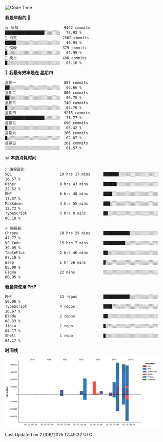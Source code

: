 <!--START_SECTION:waka-->
![Code Time](http://img.shields.io/badge/Code%20Time-3%2C739%20hrs%2049%20mins-blue)

**我是早起的 🐤** 

```text
🌞 早晨                     9492 commits        ██████████████████░░░░░░░   73.93 % 
🌆 白天                     2562 commits        █████░░░░░░░░░░░░░░░░░░░░   19.95 % 
🌃 傍晚                     379 commits         █░░░░░░░░░░░░░░░░░░░░░░░░   02.95 % 
🌙 晚上                     406 commits         █░░░░░░░░░░░░░░░░░░░░░░░░   03.16 % 
```
📅 **我最有效率是在 星期四** 

```text
星期一                      855 commits         ██░░░░░░░░░░░░░░░░░░░░░░░   06.66 % 
星期二                      866 commits         ██░░░░░░░░░░░░░░░░░░░░░░░   06.75 % 
星期三                      740 commits         █░░░░░░░░░░░░░░░░░░░░░░░░   05.76 % 
星期四                      9215 commits        ██████████████████░░░░░░░   71.77 % 
星期五                      696 commits         █░░░░░░░░░░░░░░░░░░░░░░░░   05.42 % 
星期六                      266 commits         █░░░░░░░░░░░░░░░░░░░░░░░░   02.07 % 
星期日                      201 commits         ░░░░░░░░░░░░░░░░░░░░░░░░░   01.57 % 
```


📊 **本周消耗时间** 

```text
💬 编程语言: 
SQL                      10 hrs 17 mins      ███████░░░░░░░░░░░░░░░░░░   26.57 % 
Other                    8 hrs 43 mins       ██████░░░░░░░░░░░░░░░░░░░   22.52 % 
PHP                      6 hrs 48 mins       ████░░░░░░░░░░░░░░░░░░░░░   17.57 % 
Markdown                 4 hrs 55 mins       ███░░░░░░░░░░░░░░░░░░░░░░   12.72 % 
TypeScript               3 hrs 9 mins        ██░░░░░░░░░░░░░░░░░░░░░░░   08.18 % 

🔥 编辑器: 
Chrome                   18 hrs 29 mins      ████████████░░░░░░░░░░░░░   47.77 % 
VS Code                  15 hrs 7 mins       ██████████░░░░░░░░░░░░░░░   39.09 % 
TablePlus                2 hrs 46 mins       ██░░░░░░░░░░░░░░░░░░░░░░░   07.18 % 
Warp                     1 hr 56 mins        █░░░░░░░░░░░░░░░░░░░░░░░░   05.00 % 
Figma                    22 mins             ░░░░░░░░░░░░░░░░░░░░░░░░░   00.95 % 
```

**我最常使用 PHP** 

```text
PHP                      12 repos            ████████████░░░░░░░░░░░░░   50.00 % 
TypeScript               4 repos             ████░░░░░░░░░░░░░░░░░░░░░   16.67 % 
Blade                    2 repos             ██░░░░░░░░░░░░░░░░░░░░░░░   08.33 % 
Jinja                    1 repo              █░░░░░░░░░░░░░░░░░░░░░░░░   04.17 % 
Shell                    1 repo              █░░░░░░░░░░░░░░░░░░░░░░░░   04.17 % 
```



**时间线**

![Lines of Code chart](https://raw.githubusercontent.com/abrahamgreyson/abrahamgreyson/main/assets/bar_graph.png)


 Last Updated on 27/06/2025 12:49:32 UTC
<!--END_SECTION:waka-->
